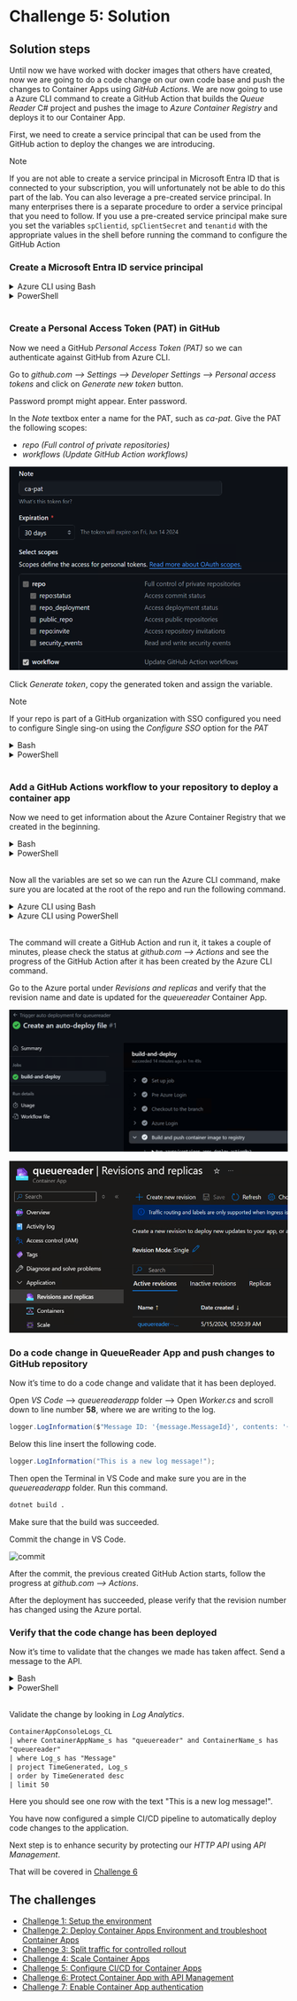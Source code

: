 
# Challenge 5: Solution

## Solution steps
Until now we have worked with docker images that others have created, now we are going to do a code change on our own code base and push the changes to Container Apps using _GitHub Actions_.
We are now going to use a Azure CLI command to create a GitHub Action that builds the _Queue Reader_ C# project and pushes the image to _Azure Container Registry_ and deploys it to our Container App.

First, we need to create a service principal that can be used from the GitHub action to deploy the changes we are introducing.

> [!NOTE] 
> If you are not able to create a service principal in Microsoft Entra ID that is connected to your subscription, you will unfortunately not be able to do this part of the lab. You can also leverage a pre-created service principal. In many enterprises there is a separate procedure to order a service principal that you need to follow. If you use a pre-created service principal make sure you set the variables `spClientid`, `spClientSecret` and `tenantid` with the appropriate values in the shell before running the command to configure the GitHub Action



### Create a Microsoft Entra ID service principal
<details>
  <summary>Azure CLI using Bash</summary>

```bash
az ad sp create-for-rbac \
  --name <SERVICE_PRINCIPAL_NAME> \
  --role "contributor" \
  --scopes /subscriptions/<SUBSCRIPTION_ID>/resourceGroups/<RESOURCE_GROUP_NAME> \
  --sdk-auth
```
The return value from this command is a JSON payload, which includes the service principal's `tenantId`, `clientId`, and `clientSecret`.
Set the variables in bash.

```bash
spClientid=[Replace with the clientId of the service principal]
spClientSecret=[Replace with the clientSecret of the service principal]
tenantid=[Replace with the tenantId of the service principal]
```

  </summary>
</details>

<details>
  <summary>PowerShell</summary>

```PowerShell
$sp = New-AzADServicePrincipal -DisplayName <SERVICE_PRINCIPAL_NAME>

New-AzRoleAssignment -ApplicationId $sp.ApplicationId -RoleDefinitionName 'Contributor' -ResourceGroupName <RESOURCE_GROUP_NAME>

$spClientId = $sp.ApplicationId
$spClientSecret = $sp.PasswordCredentials.SecretText
$tenantId = (Get-AzContext | Select-Object -ExpandProperty Tenant).Id
```

  </summary>
</details>
<br>

### Create a Personal Access Token (PAT) in GitHub
Now we need a GitHub _Personal Access Token (PAT)_ so we can authenticate against GitHub from Azure CLI.

Go to _github.com --> Settings --> Developer Settings --> Personal access tokens_ and click on _Generate new token_ button.
 
Password prompt might appear. Enter password.

In the _Note_ textbox enter a name for the PAT, such as _ca-pat_.
Give the PAT the following scopes: 
-	_repo (Full control of private repositories)_ 
-	_workflows (Update GitHub Action workflows)_

![pat](images/pat.png)

Click _Generate token_, copy the generated token and assign the variable. 

> [!NOTE]
> If your repo is part of a GitHub organization with SSO configured you need to configure Single sing-on using the _Configure SSO_ option for the _PAT_ 

<details>
  <summary>Bash</summary>

```bash
ghToken=[Replace with the PAT]
```
Set the "repoUrl" variable, replace <OWNER> with the GitHub account name. 
```bash
repoUrl=https://github.com/<OWNER>/ukth-appinn-containerapps-orderapi
```

  </summary>
</details>

<details>
  <summary>PowerShell</summary>

```PowerShell
$ghToken=[Replace with the PAT]
```
Set the "repoUrl" variable, replace <OWNER> with the GitHub account name. 

```PowerShell
$repoUrl="https://github.com/<your repo url path>"

```

  </summary>
</details>
<br>

### Add a GitHub Actions workflow to your repository to deploy a container app
Now we need to get information about the Azure Container Registry that we created in the beginning.

<details>
  <summary>Bash</summary>


```bash
acrUrl=$(az acr show -n $acr -g $resourceGroup --query 'loginServer' -o tsv)
acrUsername=$(az acr show -n $acr -g $resourceGroup --query 'name' -o tsv)
acrSecret=$(az acr credential show -n $acr -g $resourceGroup --query passwords[0].value -o tsv)
```


  </summary>
</details>

<details>
  <summary>PowerShell</summary>

```PowerShell
$acrUrl = Get-AzContainerRegistry -Name $acr -ResourceGroupName $resourceGroup | Select-Object -ExpandProperty LoginServer
$acrCreds = Get-AzContainerRegistryCredential -Name $acr -ResourceGroupName $resourceGroup
$acrUsername=$acrCreds.Username
$acrSecret=$acrCreds.Password
```

  </summary>
</details>
<br>

Now all the variables are set so we can run the Azure CLI command, make sure you are located at the root of the repo and run the following command.

<details>
  <summary>Azure CLI using Bash</summary>


```bash
az containerapp github-action add \
  --repo-url $repoUrl \
  --context-path "./queuereaderapp/Dockerfile" \
  --branch main \
  --name queuereader \
  --resource-group $resourceGroup \
  --registry-url $acrUrl \
  --registry-username $acrUsername \
  --registry-password $acrSecret \
  --service-principal-client-id $spClientid \
  --service-principal-client-secret $spClientSecret \
  --service-principal-tenant-id $tenantid \
  --token $ghToken

```


  </summary>
</details>

<details>
  <summary>Azure CLI using PowerShell</summary>

> **Note**<br>
> Whilst most Azure tasks can be done using native Azure PowerShell commands this is an exception. 
> Hence we will be using AZ CLI tool for this.
> If you havent logged in to Azure CLI you can run the following commands
> ```PowerShell
> # Login into Azure CLI
> az login --use-device-code
>
> # Check you are logged into the right Azure subscription. Inspect the name field
> az account show
>
> # In case not the right subscription
> az account set -s <subscription-id>
>
>```

```PowerShell

az containerapp github-action add \
  --repo-url $repoUrl \
  --context-path "./queuereaderapp/Dockerfile" \
  --branch main \
  --name queuereader \
  --resource-group $resourceGroup \
  --registry-url $acrUrl \
  --registry-username $acrUsername \
  --registry-password $acrSecret \
  --service-principal-client-id $spClientid \
  --service-principal-client-secret $spClientSecret \
  --service-principal-tenant-id $tenantid \
  --token $ghToken
```

  </summary>
</details>
<br>

The command will create a GitHub Action and run it, it takes a couple of minutes, please check the status at _github.com --> Actions_ and see the progress of the GitHub Action after it has been created by the Azure CLI command.

Go to the Azure portal under _Revisions and replicas_ and verify that the revision name and date is updated for the _queuereader_ Container App.

![ghaction1](images/ghaction1.png)

![ghaction2](images/ghaction2.png)


### Do a code change in QueueReader App and push changes to GitHub repository
Now it’s time to do a code change and validate that it has been deployed.

Open _VS Code_ --> _queuereaderapp_ folder --> Open _Worker.cs_ and scroll down to line number **58**, where we are writing to the log.  

```c#
logger.LogInformation($"Message ID: '{message.MessageId}', contents: '{message.Body?.ToString()}'");
```
Below this line insert the following code.

```c#
logger.LogInformation("This is a new log message!");
```
Then open the Terminal in VS Code and make sure you are in the _queuereaderapp_ folder. Run this command.

```bash
dotnet build . 
```
Make sure that the build was succeeded.

Commit the change in VS Code.

![commit](images/commit.png)

After the commit, the previous created GitHub Action starts, follow the progress at _github.com --> Actions_.

After the deployment has succeeded, please verify that the revision number has changed using the Azure portal.

### Verify that the code change has been deployed 

Now it’s time to validate that the changes we made has taken affect. Send a message to the API.

<details>
  <summary>Bash</summary>

```bash
curl -X POST $dataURL?message=mynewlogmessage

```

  </summary>
</details>

<details>
  <summary>PowerShell</summary>

```PowerShell
Invoke-RestMethod "$($dataURL)?message=mynewlogmessage" -Method Post
```

  </summary>
</details>
<br>

Validate the change by looking in _Log Analytics_.

```kusto
ContainerAppConsoleLogs_CL
| where ContainerAppName_s has "queuereader" and ContainerName_s has "queuereader"
| where Log_s has "Message"
| project TimeGenerated, Log_s
| order by TimeGenerated desc
| limit 50
``` 

Here you should see one row with the text "This is a new log message!".

You have now configured a simple CI/CD pipeline to automatically deploy code changes to the application.

Next step is to enhance security by protecting our _HTTP API_ using _API Management_. 

That will be covered in [Challenge 6](challenge6.md)
## The challenges

- [Challenge 1: Setup the environment](challenge1.md)
- [Challenge 2: Deploy Container Apps Environment and troubleshoot Container Apps](challenge2.md)
- [Challenge 3: Split traffic for controlled rollout](challenge3.md)
- [Challenge 4: Scale Container Apps](challenge4.md)
- [Challenge 5: Configure CI/CD for Container Apps](challenge5.md)
- [Challenge 6: Protect Container App with API Management](challenge6.md)
- [Challenge 7: Enable Container App authentication](challenge7.md)
